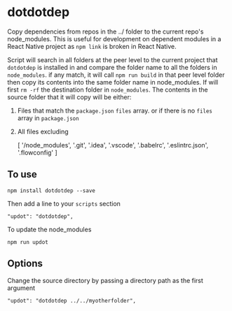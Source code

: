 # dotdotdep
Copy dependencies from repos in the ../ folder to the current repo's node_modules. This is useful for development on dependent modules in a React Native project as `npm link` is broken in React Native.

Script will search in all folders at the peer level to the current project that `dotdotdep` is installed in and compare the folder name to all the folders in `node_modules`. if any match, it will call `npm run build` in that peer level folder then copy its contents into the same folder name in node_modules. If will first `rm -rf` the destination folder in `node_modules`. The contents in the source folder that it will copy will be either:

1. Files that match the `package.json` `files` array.
 or if there is no `files` array in `package.json`
2. All files excluding

   [ '/node_modules',
  '.git',
  '.idea',
  '.vscode',
  '.babelrc',
  '.eslintrc.json',
  '.flowconfig' ]

## To use

    npm install dotdotdep --save

Then add a line to your `scripts` section 

    "updot": "dotdotdep",

To update the node_modules

    npm run updot

## Options

Change the source directory by passing a directory path as the first argument

    "updot": "dotdotdep ../../myotherfolder",